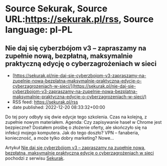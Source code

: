 # Source Sekurak, Source URL:https://sekurak.pl/rss, Source language: pl-PL

## Nie daj się cyberzbójom v3 – zapraszamy na zupełnie nową, bezpłatną, maksymalnie praktyczną edycję o cyberzagrożeniach w sieci
 - [https://sekurak.pl/nie-daj-sie-cyberzbojom-v3-zapraszamy-na-zupelnie-nowa-bezplatna-maksymalnie-praktyczna-edycje-o-cyberzagrozeniach-w-sieci/](https://sekurak.pl/nie-daj-sie-cyberzbojom-v3-zapraszamy-na-zupelnie-nowa-bezplatna-maksymalnie-praktyczna-edycje-o-cyberzagrozeniach-w-sieci/)
 - RSS feed: https://sekurak.pl/rss
 - date published: 2022-12-20 08:33:32+00:00

<p>Do tej pory odbyły się dwie edycje tego szkolenia. Czas na kolejną, z zupełnie nowym materiałem. Agenda: Czy zapisywanie haseł w Chrome jest bezpieczne? Dostałem prośbę o złożenie oferty, ale skończyło się na infekcji mojego komputera. Jak do tego doszło? VPN &#8211; fanaberia, konieczność, a może tylko dobry marketing? Nowe...</p>
<p>Artykuł <a href="https://sekurak.pl/nie-daj-sie-cyberzbojom-v3-zapraszamy-na-zupelnie-nowa-bezplatna-maksymalnie-praktyczna-edycje-o-cyberzagrozeniach-w-sieci/" rel="nofollow">Nie daj się cyberzbójom v3 &#8211; zapraszamy na zupełnie nową, bezpłatną, maksymalnie praktyczną edycję o cyberzagrożeniach w sieci</a> pochodzi z serwisu <a href="https://sekurak.pl" rel="nofollow">Sekurak</a>.</p>
